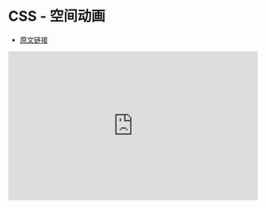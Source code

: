 # CSS - 空间动画

- [原文链接](https://css-tricks.com/recreating-the-apple-music-hits-playlist-animation-in-css/)

<iframe height="300" style="width: 100%;" scrolling="no" title="Untitled" src="https://codepen.io/firefly1984982452/embed/JjpmMbX?default-tab=html%2Cresult" frameborder="no" loading="lazy" allowtransparency="true" allowfullscreen="true">
  See the Pen <a href="https://codepen.io/firefly1984982452/pen/JjpmMbX">
  Untitled</a> by 彭丹丹 (<a href="https://codepen.io/firefly1984982452">@firefly1984982452</a>)
  on <a href="https://codepen.io">CodePen</a>.
</iframe>
